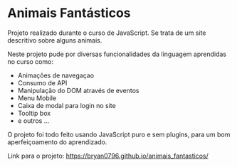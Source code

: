 <h1> Animais Fantásticos </h1>

Projeto realizado durante o curso de JavaScript.
Se trata de um site descritivo sobre alguns animais.

Neste projeto pude por diversas funcionalidades da linguagem aprendidas no curso como:

  * Animações de navegaçao
  * Consumo de API
  * Manipulação do DOM através de eventos
  * Menu Mobile
  * Caixa de modal para login no site
  * Tooltip box
  * e outros ...

O projeto foi todo feito usando JavaScript puro e sem plugins, para um bom aperfeiçoamento do aprendizado.

Link para o projeto: https://bryan0796.github.io/animais_fantasticos/
